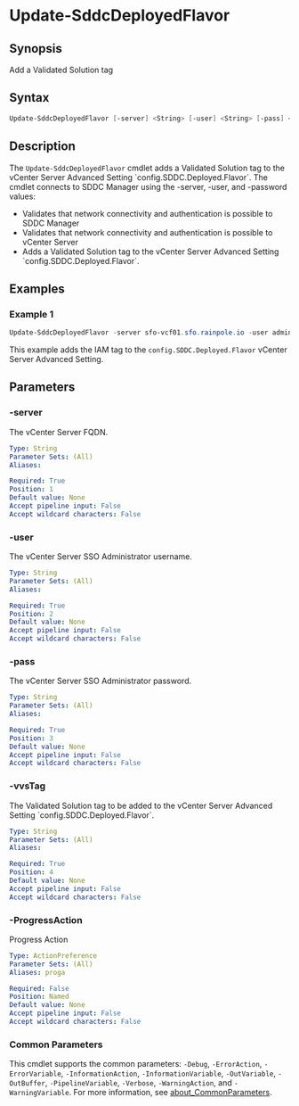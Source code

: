 # Update-SddcDeployedFlavor

## Synopsis

Add a Validated Solution tag

## Syntax

```powershell
Update-SddcDeployedFlavor [-server] <String> [-user] <String> [-pass] <String> [-vvsTag] <String> [-ProgressAction <ActionPreference>] [<CommonParameters>]
```

## Description

The `Update-SddcDeployedFlavor` cmdlet adds a Validated Solution tag to the vCenter Server Advanced Setting
\`config.SDDC.Deployed.Flavor\`.
The cmdlet connects to SDDC Manager using the -server, -user, and -password
values:

- Validates that network connectivity and authentication is possible to SDDC Manager
- Validates that network connectivity and authentication is possible to vCenter Server
- Adds a Validated Solution tag to the vCenter Server Advanced Setting \`config.SDDC.Deployed.Flavor\`.

## Examples

### Example 1

```powershell
Update-SddcDeployedFlavor -server sfo-vcf01.sfo.rainpole.io -user administrator@vsphere.local -pass VMw@re1! -vvsTag IAM
```

This example adds the IAM tag to the `config.SDDC.Deployed.Flavor` vCenter Server Advanced Setting.

## Parameters

### -server

The vCenter Server FQDN.

```yaml
Type: String
Parameter Sets: (All)
Aliases:

Required: True
Position: 1
Default value: None
Accept pipeline input: False
Accept wildcard characters: False
```

### -user

The vCenter Server SSO Administrator username.

```yaml
Type: String
Parameter Sets: (All)
Aliases:

Required: True
Position: 2
Default value: None
Accept pipeline input: False
Accept wildcard characters: False
```

### -pass

The vCenter Server SSO Administrator password.

```yaml
Type: String
Parameter Sets: (All)
Aliases:

Required: True
Position: 3
Default value: None
Accept pipeline input: False
Accept wildcard characters: False
```

### -vvsTag

The Validated Solution tag to be added to the vCenter Server Advanced Setting \`config.SDDC.Deployed.Flavor\`.

```yaml
Type: String
Parameter Sets: (All)
Aliases:

Required: True
Position: 4
Default value: None
Accept pipeline input: False
Accept wildcard characters: False
```

### -ProgressAction

Progress Action

```yaml
Type: ActionPreference
Parameter Sets: (All)
Aliases: proga

Required: False
Position: Named
Default value: None
Accept pipeline input: False
Accept wildcard characters: False
```

### Common Parameters

This cmdlet supports the common parameters: `-Debug`, `-ErrorAction`, `-ErrorVariable`, `-InformationAction`, `-InformationVariable`, `-OutVariable`, `-OutBuffer`, `-PipelineVariable`, `-Verbose`, `-WarningAction`, and `-WarningVariable`. For more information, see [about_CommonParameters](http://go.microsoft.com/fwlink/?LinkID=113216).
